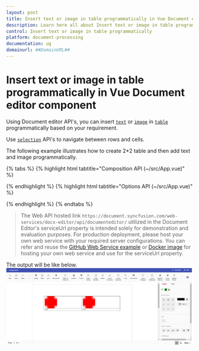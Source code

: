 ```yaml
---
layout: post
title: Insert text or image in table programmatically in Vue Document editor component | Syncfusion
description: Learn here all about Insert text or image in table programmatically in Syncfusion Vue Document editor component of Syncfusion Essential JS 2 and more.
control: Insert text or image in table programmatically 
platform: document-processing
documentation: ug
domainurl: ##DomainURL##
---
```


# Insert text or image in table programmatically in Vue Document editor component

Using Document editor API's, you can insert [`text`](../how-to/insert-text-in-current-position#insert-text-in-current-cursor-position) or [`image`](../image#images) in [`table`](../table#create-a-table) programmatically based on your requirement.

Use [`selection`](../how-to/move-selection-to-specific-position#selects-content-based-on-start-and-end-hierarchical-index) API's to navigate between rows and cells.

The following example illustrates how to create 2*2 table and then add text and image programmatically.

{% tabs %}
{% highlight html tabtitle="Composition API (~/src/App.vue)" %}

<template>
  <div id="app">
    <ejs-documenteditorcontainer ref="container" :serviceUrl="serviceUrl" height="590px" id="container"
      :enableToolbar="true" v-on:created="onCreated.bind(this)"></ejs-documenteditorcontainer>
  </div>
</template>
<script setup>
import { DocumentEditorContainerComponent as EjsDocumenteditorcontainer, Toolbar } from '@syncfusion/ej2-vue-documenteditor';
import { provide, ref } from 'vue';

const container = ref(null);
const serviceUrl = 'https://document.syncfusion.com/web-services/docx-editor/api/documenteditor/';

//Inject require modules.
provide('DocumentEditorContainer', [Toolbar])

const onCreated = function () {
  // To insert the table in cursor position
  container.value.ej2Instances.documentEditor.editor.insertTable(2, 2);
  // To insert the image at table first cell
  container.value.ej2Instances.documentEditor.editor.insertImage(
    'data:image/png;base64,iVBORw0KGgoAAAANSUhEUgAAAAUAAAAFCAYAAACNbyblAAAAHElEQVQI12P4    //8/w38GIAXDIBKE0DHxgljNBAAO9TXL0Y4OHwAAAABJRU5ErkJggg=='
  );
  // To move the cursor to next cell
  moveCursorToNextCell();
  // To insert the image at table second cell
  container.value.ej2Instances.documentEditor.editor.insertImage(
    'data:image/png;base64,iVBORw0KGgoAAAANSUhEUgAAAAUAAAAFCAYAAACNbyblAAAAHElEQVQI12P4    //8/w38GIAXDIBKE0DHxgljNBAAO9TXL0Y4OHwAAAABJRU5ErkJggg=='
  );
  // To move the cursor to next row
  moveCursorToNextRow();
  // To insert text in cursor position
  container.value.ej2Instances.documentEditor.editor.insertText('Text');
  // To move the cursor to next cell
  moveCursorToNextCell();
  // To insert text in cursor position
  container.value.ej2Instances.documentEditor.editor.insertText('Text');
}
const moveCursorToNextCell = function () {
  // To get current selection start offset
  let startOffset = container.value.ej2Instances.documentEditor.selection.startOffset;
  // Increasing cell index to consider next cell
  let cellIndex = parseInt(startOffset.substring(6, 7)) + 1;
  // Changing start offset
  startOffset =
    startOffset.substring(0, 6) +
    cellIndex.toString() +
    startOffset.substring(7, startOffset.length);
  // Navigating selection using select method
  container.value.ej2Instances.documentEditor.selection.select(startOffset, startOffset);
}
const moveCursorToNextRow = function () {
  // To get current selection start offset
  let startOffset = container.value.ej2Instances.documentEditor.selection.startOffset;
  // Increasing row index to consider next row
  let rowIndex = parseInt(startOffset.substring(4, 5)) + 1;
  let cellIndex =
    parseInt(startOffset.substring(6, 7)) != 0
      ? parseInt(startOffset.substring(6, 7)) - 1
      : 0;
  // Changing start offset
  startOffset =
    startOffset.substring(0, 4) +
    rowIndex.toString() +
    startOffset.substring(5, 6) +
    cellIndex +
    startOffset.substring(7, startOffset.length);
  // Navigating selection using select method
  container.value.ej2Instances.documentEditor.selection.select(startOffset, startOffset);
}
</script>

{% endhighlight %}
{% highlight html tabtitle="Options API (~/src/App.vue)" %}

<template>
  <div id="app">
    <ejs-documenteditorcontainer ref="container" :serviceUrl="serviceUrl" height="590px" id="container"
      :enableToolbar="true" v-on:created="onCreated.bind(this)"></ejs-documenteditorcontainer>
  </div>
</template>
<script>
import { DocumentEditorContainerComponent, Toolbar } from '@syncfusion/ej2-vue-documenteditor';

export default {
  components: {
    'ejs-documenteditorcontainer': DocumentEditorContainerComponent
  },
  data() {
    return {
      serviceUrl:
        'https://document.syncfusion.com/web-services/docx-editor/api/documenteditor/',
    };
  },
  provide: {
    //Inject require modules.
    DocumentEditorContainer: [Toolbar]
  },
  methods: {
    onCreated: function () {
      // To insert the table in cursor position
      this.$refs.container.ej2Instances.documentEditor.editor.insertTable(2, 2);
      // To insert the image at table first cell
      this.$refs.container.ej2Instances.documentEditor.editor.insertImage(
        'data:image/png;base64,iVBORw0KGgoAAAANSUhEUgAAAAUAAAAFCAYAAACNbyblAAAAHElEQVQI12P4    //8/w38GIAXDIBKE0DHxgljNBAAO9TXL0Y4OHwAAAABJRU5ErkJggg=='
      );
      // To move the cursor to next cell
      this.moveCursorToNextCell();
      // To insert the image at table second cell
      this.$refs.container.ej2Instances.documentEditor.editor.insertImage(
        'data:image/png;base64,iVBORw0KGgoAAAANSUhEUgAAAAUAAAAFCAYAAACNbyblAAAAHElEQVQI12P4    //8/w38GIAXDIBKE0DHxgljNBAAO9TXL0Y4OHwAAAABJRU5ErkJggg=='
      );
      // To move the cursor to next row
      this.moveCursorToNextRow();
      // To insert text in cursor position
      this.$refs.container.ej2Instances.documentEditor.editor.insertText('Text');
      // To move the cursor to next cell
      this.moveCursorToNextCell();
      // To insert text in cursor position
      this.$refs.container.ej2Instances.documentEditor.editor.insertText('Text');
    },
    moveCursorToNextCell: function () {
      // To get current selection start offset
      let startOffset = this.$refs.container.ej2Instances.documentEditor.selection.startOffset;
      // Increasing cell index to consider next cell
      let cellIndex = parseInt(startOffset.substring(6, 7)) + 1;
      // Changing start offset
      startOffset =
        startOffset.substring(0, 6) +
        cellIndex.toString() +
        startOffset.substring(7, startOffset.length);
      // Navigating selection using select method
      this.$refs.container.ej2Instances.documentEditor.selection.select(startOffset, startOffset);
    },
    moveCursorToNextRow: function () {
      // To get current selection start offset
      let startOffset = this.$refs.container.ej2Instances.documentEditor.selection.startOffset;
      // Increasing row index to consider next row
      let rowIndex = parseInt(startOffset.substring(4, 5)) + 1;
      let cellIndex =
        parseInt(startOffset.substring(6, 7)) != 0
          ? parseInt(startOffset.substring(6, 7)) - 1
          : 0;
      // Changing start offset
      startOffset =
        startOffset.substring(0, 4) +
        rowIndex.toString() +
        startOffset.substring(5, 6) +
        cellIndex +
        startOffset.substring(7, startOffset.length);
      // Navigating selection using select method
      this.$refs.container.ej2Instances.documentEditor.selection.select(startOffset, startOffset);
    }
  }
};
</script>

{% endhighlight %}
{% endtabs %}

> The Web API hosted link `https://document.syncfusion.com/web-services/docx-editor/api/documenteditor/` utilized in the Document Editor's serviceUrl property is intended solely for demonstration and evaluation purposes. For production deployment, please host your own web service with your required server configurations. You can refer and reuse the [GitHub Web Service example](https://github.com/SyncfusionExamples/EJ2-DocumentEditor-WebServices) or [Docker image](https://hub.docker.com/r/syncfusion/word-processor-server) for hosting your own web service and use for the serviceUrl property.

The output will be like below.
![Insert text or image in table programmatically](../images/table-image.png)